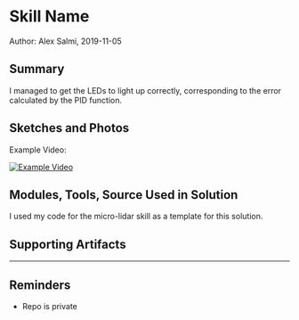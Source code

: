 #  Skill Name

Author: Alex Salmi, 2019-11-05

## Summary
I managed to get the LEDs to light up correctly, corresponding to the error calculated by the PID function. 

## Sketches and Photos
Example Video:

[![Example Video](https://img.youtube.com/vi/lbfoPCrIt4I/0.jpg)](https://www.youtube.com/watch?v=lbfoPCrIt4I)


## Modules, Tools, Source Used in Solution
I used my code for the micro-lidar skill as a template for this solution.

## Supporting Artifacts


-----

## Reminders
- Repo is private
